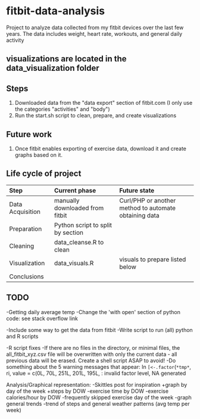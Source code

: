# fitbit-data-analysis
Project to analyze data collected from my fitbit devices over the last few years. The data includes weight, heart rate, workouts, and general daily activity

## visualizations are located in the data_visualization folder

## Steps
1. Downloaded data from the "data export" section of fitbit.com (I only use the categories "activities" and "body")
2. Run the start.sh script to clean, prepare, and create visualizations

## Future work
1. Once fitbit enables exporting of exercise data, download it and create graphs based on it.


## Life cycle of project

| Step             | Current phase                           | Future state                                              |
| :----------------|:----------------------------------------|:----------------------------------------------------------|
| Data Acquisition | manually downloaded from fitbit         | Curl/PHP or another method to automate obtaining data     |
| Preparation      | Python script to split by section       |                                                           |
| Cleaning	   | data_cleanse.R to clean                 |                                                           |
| Visualization    | data_visuals.R		             | visuals to prepare listed below                           |
| Conclusions      |                                         |                                                           |


## TODO
-Getting daily average temp
-Change the 'with open' section of python code: see stack overflow link

-Include some way to get the data from fitbit
-Write script to run (all) python and R scripts

-R script fixes
	-If there are no files in the directory, or minimal files, the all_fitbit_xyz.csv file will be overwritten with only the current data - all previous data will be erased. Create a shell script ASAP to avoid!
	-Do something about the 5 warning messages that appear: 
		In `[<-.factor`(`*tmp*`, ri, value = c(0L, 70L, 251L, 201L, 195L,  :	invalid factor level, NA generated


Analysis/Graphical representation:
	-Skittles post for inspiration
	+graph by day of the week
	+steps by DOW
	-exercise time by DOW
	-exercise calories/hour by DOW
	-frequently skipped exercise day of the week
-graph general trends
	-trend of steps and general weather patterns (avg temp per week)

